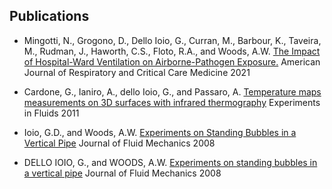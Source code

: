 ## Publications
* Mingotti, N., Grogono, D., Dello Ioio, G., Curran, M., Barbour, K., Taveira, M., Rudman, J., Haworth, C.S., Floto, R.A., and Woods, A.W. [The Impact of Hospital-Ward Ventilation on Airborne-Pathogen Exposure.](http://dx.doi.org/10.1164/rccm.202009-3634le) American Journal of Respiratory and Critical Care Medicine 2021

* Cardone, G., Ianiro, A., dello Ioio, G., and Passaro, A. [Temperature maps measurements on 3D surfaces with infrared thermography](http://dx.doi.org/10.1007/s00348-011-1225-9) Experiments in Fluids 2011

* Ioio, G.D., and Woods, A.W. [Experiments on Standing Bubbles in a Vertical Pipe](http://publications.esc.cam.ac.uk:8080/1900/) Journal of Fluid Mechanics 2008

* DELLO IOIO, G., and WOODS, A.W. [Experiments on standing bubbles in a vertical pipe](http://dx.doi.org/10.1017/s0022112008003819) Journal of Fluid Mechanics 2008

